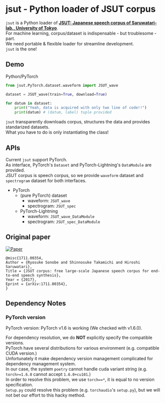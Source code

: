# jsut - Python loader of JSUT corpus
<!-- [![PyPI version](https://badge.fury.io/py/npvcc2016.svg)](https://badge.fury.io/py/npVCC2016) -->
<!-- ![Python Versions](https://img.shields.io/pypi/pyversions/npvcc2016.svg)   -->

`jsut` is a Python loader of **[JSUT: Japanese speech corpus of Saruwatari-lab., University of Tokyo][website]**.  
For machine learning, corpus/dataset is indispensable - but troublesome - part.  
We need portable & flexible loader for streamline development.  
`jsut` is the one!  

## Demo

Python/PyTorch  

<!-- ```bash
pip install jsut
``` -->

```python
from jsut.PyTorch.dataset.waveform import JSUT_wave

dataset = JSUT_wave(train=True, download=True)

for datum in dataset:
    print("Yeah, data is acquired with only two line of code!!")
    print(datum) # (datum, label) tuple provided
``` 

`jsut` transparently downloads corpus, structures the data and provides standarized datasets.  
What you have to do is only instantiating the class!  

## APIs
Current `jsut` support PyTorch.  
As interface, PyTorch's `Dataset` and PyTorch-Lightning's `DataModule` are provided.  
JSUT corpus is speech corpus, so we provide `waveform` dataset and `spectrogram` dataset for both interfaces.  

- PyTorch
  - (pure PyTorch) dataset
    - waveform: `JSUT_wave`
    - spectrogram: `JSUT_spec`
  - PyTorch-Lightning
    - waveform: `JSUT_wave_DataModule`
    - spectrogram: `JSUT_spec_DataModule`

## Original paper
[![Paper](http://img.shields.io/badge/paper-arxiv.1711.00354-B31B1B.svg)][paper]  
<!-- https://arxiv2bibtex.org/?q=1711.00354&format=bibtex -->
```
@misc{1711.00354,
Author = {Ryosuke Sonobe and Shinnosuke Takamichi and Hiroshi Saruwatari},
Title = {JSUT corpus: free large-scale Japanese speech corpus for end-to-end speech synthesis},
Year = {2017},
Eprint = {arXiv:1711.00354},
}
```

## Dependency Notes
### PyTorch version
PyTorch version: PyTorch v1.6 is working (We checked with v1.6.0).  

For dependency resolution, we do **NOT** explicitly specify the compatible versions.  
PyTorch have several distributions for various environment (e.g. compatible CUDA version.)  
Unfortunately it make dependency version management complicated for dependency management system.  
In our case, the system `poetry` cannot handle cuda variant string (e.g. `torch>=1.6.0` cannot accept `1.6.0+cu101`.)  
In order to resolve this problem, we use `torch==*`, it is equal to no version specification.  
`Setup.py` could resolve this problem (e.g. `torchaudio`'s `setup.py`), but we will not bet our effort to this hacky method.  

[paper]:https://arxiv.org/abs/1711.00354
[website]:https://sites.google.com/site/shinnosuketakamichi/publication/jsut
